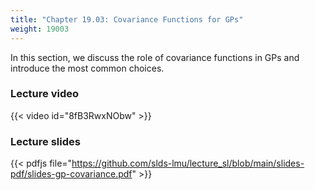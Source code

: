 ```yaml
---
title: "Chapter 19.03: Covariance Functions for GPs"
weight: 19003
---
```

In this section, we discuss the role of covariance functions in GPs and introduce the most common choices. 

<!--more-->

### Lecture video

{{< video id="8fB3RwxNObw" >}}

### Lecture slides

{{< pdfjs file="https://github.com/slds-lmu/lecture_sl/blob/main/slides-pdf/slides-gp-covariance.pdf" >}}
